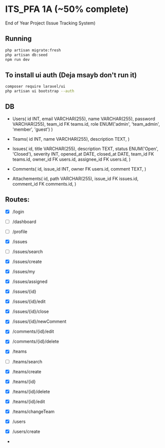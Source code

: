 # ITS_PFA 1A (~50% complete)
End of Year Project (Issue Tracking System)

## Running
```sh
php artisan migrate:fresh
php artisan db:seed
npm run dev
```

## To install ui auth (Deja msayb don't run it)

```sh
composer require laravel/ui 
php artisan ui bootstrap --auth 
```
## DB
- Users(
  id INT,
  email VARCHAR(255),
  name VARCHAR(255),
  password VARCHAR(255),
  team_id FK teams.id, 
  role ENUM('admin', 'team_admin', 'member', 'guest')
)

- Teams(
  id INT,
  name VARCHAR(255),
  description TEXT,
)

- Issues(
  id,
  title VARCHAR(255),
  description TEXT,
  status ENUM('Open', 'Closed'),
  severity INT,
  opened_at DATE,
  closed_at DATE,
  team_id FK teams.id,
  owner_id FK users.id,
  assignee_id FK users.id,
)

- Comments(
  id,
  issue_id INT,
  owner FK users.id,
  comment TEXT,
)

- Attachements(
  id,
  path VARCHAR(255),
  issue_id FK issues.id,
  comment_id FK comments.id,
)

## Routes:

- [x] /login
- [ ] /dashboard 
- [ ] /profile

- [x] /issues
- [ ] /issues/search
- [x] /issues/create
- [x] /issues/my
- [x] /issues/assigned 
- [x] /issues/{id}
- [x] /issues/{id}/edit 
- [x] /issues/{id}/close 
- [x] /issues/{id}/newComment

- [x] /comments/{id}/edit 
- [x] /comments/{id}/delete 

- [x] /teams 
- [ ] /teams/search
- [x] /teams/create
- [x] /teams/{id}
- [x] /teams/{id}/delete
- [x] /teams/{id}/edit
- [x] /teams/changeTeam

- [x] /users
- [x] /users/create 
- 
